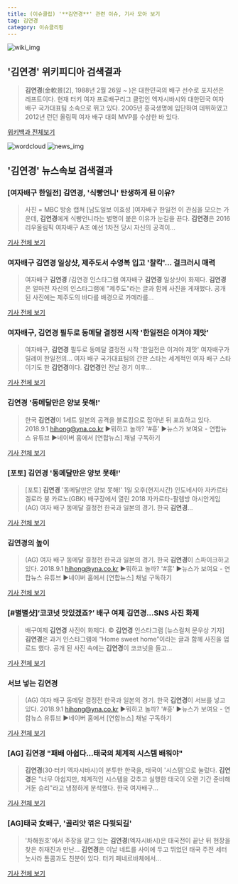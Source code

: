 ```yaml
---
title: (이슈클립) '**김연경**' 관련 이슈, 기사 모아 보기
tag: 김연경
category: 이슈클리핑
---
```

![wiki_img](https://user-images.githubusercontent.com/42597476/44503234-41136a80-a6d0-11e8-9071-6fc6418eafe4.png)
## **'**김연경**'** 위키피디아 검색결과
>**김연경**(金軟景[2], 1988년 2월 26일 ~ )은 대한민국의 배구 선수로 포지션은 레프트이다. 현재 터키 여자 프로배구리그 클럽인 엑자시바시와 대한민국 여자 배구 국가대표팀 소속으로 뛰고 있다. 2005년 흥국생명에 입단하여 데뷔하였고 2012년 런던 올림픽 여자 배구 대회 MVP를 수상한 바 있다.

<a href="https://ko.wikipedia.org/wiki/김연경" target="_blank">위키백과 전체보기</a>

![wordcloud](https://s3.ap-northeast-2.amazonaws.com/lyrics101-wordcloud/2018-09-01-1535785822.png)
![news_img](https://user-images.githubusercontent.com/42597476/44507050-1206f400-a6e4-11e8-8d98-7ffbfebb353f.png)
## **'**김연경**'** 뉴스속보 검색결과
### [여자배구 한일전] **김연경**, '식빵언니' 탄생하게 된 이유?

>사진 = MBC 방송 캡쳐 [남도일보 이효성 ]여자배구 한일전 이 관심을 모으는 가운데, **김연경**에게 식빵언니라는 별명이 붙은 이유가 눈길을 끈다. **김연경**은 2016 리우올림픽 여자배구 A조 예선 1차전 당시 자신의 공격이...

<a href="http://www.namdonews.com/news/articleView.html?idxno=488439" target="_blank">기사 전체 보기</a>

### 여자배구 **김연경** 일상샷, 제주도서 수영복 입고 '찰칵'… 걸크러시 매력

>여자배구 **김연경** /김연경 인스타그램  여자배구 **김연경** 일상샷이 화제다.  **김연경**은 얼마전 자신의 인스타그램에 "제주도"라는 글과 함께 사진을 게재했다.  공개된 사진에는 제주도의 바다를 배경으로 카메라를...

<a href="http://www.kyeongin.com/main/view.php?key=20180901001517404" target="_blank">기사 전체 보기</a>

### 여자배구, **김연경** 필두로 동메달 결정전 시작 '한일전은 이겨야 제맛'

>여자배구, **김연경** 필두로 동메달 결정전 시작 '한일전은 이겨야 제맛' 여자배구가 릴레이 한일전의... 여자 배구 국가대표팀의 간판 스타는 세계적인 여자 배구 스타이기도 한 **김연경**이다. **김연경**인 전날 경기 이후...

<a href="http://www.viva100.com/main/view.php?key=20180901001507338" target="_blank">기사 전체 보기</a>

### **김연경** '동메달만은 양보 못해!'

>한국 **김연경**이 1세트 일본의 공격을 블로킹으로 잡아낸 뒤 포효하고 있다. 2018.9.1 hihong@yna.co.kr ▶뭐하고 놀까? '#흥' ▶뉴스가 보여요 - 연합뉴스 유튜브 ▶네이버 홈에서 [연합뉴스] 채널 구독하기

<a href="http://app.yonhapnews.co.kr/YNA/Basic/SNS/r.aspx?c=PYH20180901071600013&did=1196m" target="_blank">기사 전체 보기</a>

### [포토] **김연경** '동메달만은 양보 못해!'

>[포토] **김연경** '동메달만은 양보 못해!' 1일 오후(현지시간) 인도네시아 자카르타 겔로라 붕 카르노(GBK) 배구장에서 열린 2018 자카르타-팔렘방 아시안게임(AG) 여자 배구 동메달 결정전 한국과 일본의 경기. 한국 **김연경**...

<a href="http://www.viva100.com/main/view.php?key=20180901001556074" target="_blank">기사 전체 보기</a>

### **김연경**의 높이

>(AG) 여자 배구 동메달 결정전 한국과 일본의 경기. 한국 **김연경**이 스파이크하고 있다. 2018.9.1 hihong@yna.co.kr ▶뭐하고 놀까? '#흥' ▶뉴스가 보여요 - 연합뉴스 유튜브 ▶네이버 홈에서 [연합뉴스] 채널 구독하기

<a href="http://app.yonhapnews.co.kr/YNA/Basic/SNS/r.aspx?c=PYH20180901074100013&did=1196m" target="_blank">기사 전체 보기</a>

### [#별별샷]‘코코넛 맛있겠죠?’ 배구 여제 **김연경**…SNS 사진 화제

>배구여제 **김연경** 사진이 화제다.     © **김연경** 인스타그램 [뉴스컬처 문우상 기자] **김연경**은 과거 인스타그램에 “Home sweet home”이라는 글과 함께 사진을 업로드 했다. 공개 된 사진 속에는 **김연경**이 코코넛을 들고...

<a href="http://www.newsculture.tv/sub_read.html?uid=139834&section=sc227" target="_blank">기사 전체 보기</a>

### 서브 넣는 **김연경**

>(AG) 여자 배구 동메달 결정전 한국과 일본의 경기. 한국 **김연경**이 서브를 넣고 있다. 2018.9.1 hihong@yna.co.kr ▶뭐하고 놀까? '#흥' ▶뉴스가 보여요 - 연합뉴스 유튜브 ▶네이버 홈에서 [연합뉴스] 채널 구독하기

<a href="http://app.yonhapnews.co.kr/YNA/Basic/SNS/r.aspx?c=PYH20180901072600013&did=1196m" target="_blank">기사 전체 보기</a>

### [AG] **김연경** "패배 아쉽다…태국의 체계적 시스템 배워야"

>**김연경**(30·터키 엑자시바시)이 분투한 한국을, 태국이 '시스템'으로 눌렀다. **김연경**은 "너무 아쉽지만, 체계적인 시스템을 갖추고 실행한 태국이 오랜 기간 준비해 거둔 승리"라고 냉정하게 분석했다. 한국 여자배구...

<a href="http://imnews.imbc.com/news/2018/sports/article/4797282_22674.html" target="_blank">기사 전체 보기</a>

### [AG]태국 女배구, '골리앗 꺾은 다윗되길'

>'차해원호'에서 주장을 맡고 있는 **김연경**(엑자시바시)은 태국전이 끝난 뒤 현장을 찾은 취재진과 만난... **김연경**은 이날 네트를 사이에 두고 뛰었던 태국 주전 세터 눗사라 톰콤과도 친분이 있다. 터키 페네르바체에서...

<a href="http://joynews.inews24.com/php/news_view.php?g_menu=702330&g_serial=1122270&rrf=nv" target="_blank">기사 전체 보기</a>


